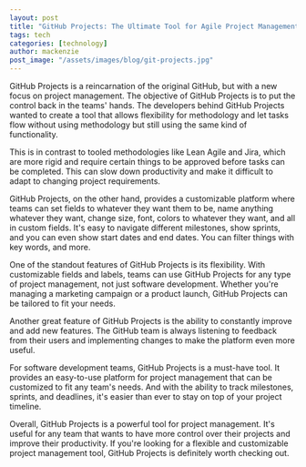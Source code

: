 ```yaml
---
layout: post
title: "GitHub Projects: The Ultimate Tool for Agile Project Management"
tags: tech
categories: [technology]
author: mackenzie
post_image: "/assets/images/blog/git-projects.jpg"
---
```


GitHub Projects is a reincarnation of the original GitHub, but with a new focus on project management. The objective of GitHub Projects is to put the control back in the teams' hands. The developers behind GitHub Projects wanted to create a tool that allows flexibility for methodology and let tasks flow without using methodology but still using the same kind of functionality.

This is in contrast to tooled methodologies like Lean Agile and Jira, which are more rigid and require certain things to be approved before tasks can be completed. This can slow down productivity and make it difficult to adapt to changing project requirements.

GitHub Projects, on the other hand, provides a customizable platform where teams can set fields to whatever they want them to be, name anything whatever they want, change size, font, colors to whatever they want, and all in custom fields. It's easy to navigate different milestones, show sprints, and you can even show start dates and end dates. You can filter things with key words, and more.

One of the standout features of GitHub Projects is its flexibility. With customizable fields and labels, teams can use GitHub Projects for any type of project management, not just software development. Whether you're managing a marketing campaign or a product launch, GitHub Projects can be tailored to fit your needs.

Another great feature of GitHub Projects is the ability to constantly improve and add new features. The GitHub team is always listening to feedback from their users and implementing changes to make the platform even more useful.

For software development teams, GitHub Projects is a must-have tool. It provides an easy-to-use platform for project management that can be customized to fit any team's needs. And with the ability to track milestones, sprints, and deadlines, it's easier than ever to stay on top of your project timeline.

Overall, GitHub Projects is a powerful tool for project management. It's useful for any team that wants to have more control over their projects and improve their productivity. If you're looking for a flexible and customizable project management tool, GitHub Projects is definitely worth checking out.